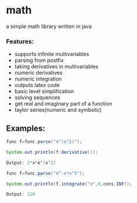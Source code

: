 # math
a simple math library written in java

### Features:
- supports infinite multivariables
- parsing from postfix
- taking derivatives in multivariables
- numeric derivatives
- numeric integration
- outputs latex code
- basic level simplification
- solving sequences
- get real and imaginary part of a function
- taylor series(numeric and symbolic)

## Examples:

```java
func f=func.parse("e^(x^2)");

System.out.println(f.derivative());

Output: 2*x*e^(x^2)
```

```java
func f=func.parse("e^-x*x^5");

System.out.println(f.integrate("x",0,cons.INF));

Output: 120
```

